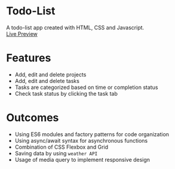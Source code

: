 # Todo-List
A todo-list app created with HTML, CSS and Javascript. <br>
[Live Preview](https://hugolyy420.github.io/Weather-App/)
# Features
- Add, edit and delete projects
- Add, edit and delete tasks
- Tasks are categorized based on time or completion status
- Check task status by clicking the task tab
# Outcomes
- Using ES6 modules and factory patterns for code organization
- Using async/await syntax for asynchronous functions
- Combination of CSS Flexbox and Grid
- Saving data by using `weather API`
- Usage of media query to implement responsive design
